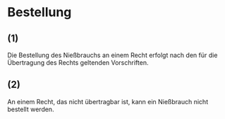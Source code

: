 # Bestellung



## (1)

 Die Bestellung des Nießbrauchs an einem Recht erfolgt nach den für die Übertragung des Rechts geltenden Vorschriften.

## (2)

 An einem Recht, das nicht übertragbar ist, kann ein Nießbrauch nicht bestellt werden. 


